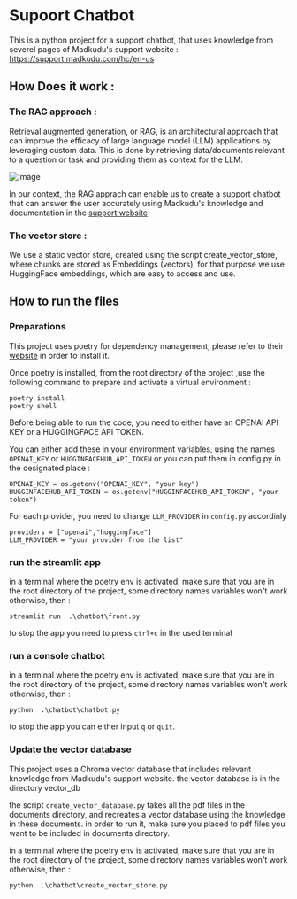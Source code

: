 # Supoort Chatbot

This is a python project for a support chatbot, that uses knowledge from severel pages of Madkudu's support website : https://support.madkudu.com/hc/en-us

## How Does it work :

### The RAG approach :

Retrieval augmented generation, or RAG, is an architectural approach that can improve the efficacy of large language model (LLM) applications by leveraging custom data. This is done by retrieving data/documents relevant to a question or task and providing them as context for the LLM.


![image](https://github.com/nizar139/support-chatbot/assets/93913464/03b6b43a-fa43-4810-9c9b-4de5df2cebae)


In our context, the RAG apprach can enable us to create a support chatbot that can answer the user accurately using Madkudu's knowledge and documentation in the [support website](https://support.madkudu.com/hc/en-us)

### The vector store :

We use a static vector store, created using the script create_vector_store, where chunks are stored as Embeddings (vectors), for that purpose we use HuggingFace embeddings, which are easy to access and use.

## How to run the files

### Preparations

This project uses poetry for dependency management, please refer to their [website](https://python-poetry.org/docs/) in order to install it.

Once poetry is installed, from the root directory of the project ,use the following command to prepare and activate a virtual environment  :

```
poetry install
poetry shell
```

Before being able to run the code, you need to either have an OPENAI API KEY or a HUGGINGFACE API TOKEN.

You can either add these in your environment variables, using the names `OPENAI_KEY` or `HUGGINFACEHUB_API_TOKEN`
or you can put them in config.py in the designated place :

```
OPENAI_KEY = os.getenv("OPENAI_KEY", "your key")                               
HUGGINFACEHUB_API_TOKEN = os.getenv("HUGGINFACEHUB_API_TOKEN", "your token") 
```

For each provider, you need to change `LLM_PROVIDER` in `config.py` accordinly 
```
providers = ["openai","huggingface"]
LLM_PROVIDER = "your provider from the list"
``` 

### run the streamlit app 

in a terminal where the poetry env is activated, make sure that you are in the root directory of the project, some directory names variables won't work otherwise, then :
```
streamlit run  .\chatbot\front.py
```
to stop the app you need to press `ctrl+c` in the used terminal

### run a console chatbot

in a terminal where the poetry env is activated, make sure that you are in the root directory of the project, some directory names variables won't work otherwise, then :
```
python  .\chatbot\chatbot.py
```
to stop the app you can either input `q` or `quit`.

### Update the vector database 

This project uses a Chroma vector database that includes relevant knowledge from Madkudu's support website. the vector database is in the directory vector_db

the script `create_vector_database.py` takes all the pdf files in the documents directory, and recreates a vector database using the knowledge in these documents.
in order to run it, make sure you placed to pdf files you want to be included in documents directory.

in a terminal where the poetry env is activated, make sure that you are in the root directory of the project, some directory names variables won't work otherwise, then :
```
python  .\chatbot\create_vector_store.py
```

